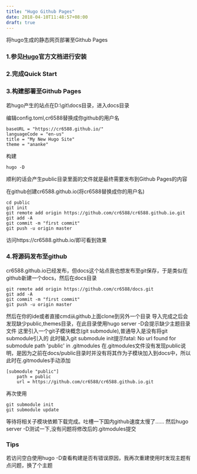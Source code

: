```yaml
---
title: "Hugo Github Pages"
date: 2018-04-10T11:48:57+08:00
draft: true
---
```


将hugo生成的静态网页部署至Github Pages

### 1.参见[Hugo](http://gohugo.io/)官方文档进行安装 
### 2.完成Quick Start
### 3.构建部署至Github Pages

若hugo产生的站点在D:\git\docs目录，进入docs目录

编辑config.toml,cr6588替换成你github的用户名
```
baseURL = "https://cr6588.github.io/"
languageCode = "en-us"
title = "My New Hugo Site"
theme = "ananke"
```
构建
```
hugo -D
```
顺利的话会产生public目录里面的文件就是最终需要发布到Github Pages的内容

在github创建cr6588.github.io(将cr6588替换成你的用户名)
```
cd public
git init
git remote add origin https://github.com/cr6588/cr6588.github.io.git
git add -A
git commit -m "first commit"
git push -u origin master
```
访问https://cr6588.github.io/即可看到效果
### 4.将源码发布至github
cr6588.github.io已经发布，但docs这个站点我也想发布至git保存，于是类似在github新建一个docs，然后在docs目录
```
git remote add origin https://github.com/cr6588/docs.git
git add -A
git commit -m "first commit"
git push -u origin master
```
然后在你的ide或者直接cmd从github上面clone到另外一个目录
导入完成之后会发现缺少public,themes目录，在此目录使用hugo server -D会提示缺少主题目录文件
这里引入一个git子模块概念(git submodule),普通导入是没有将git submodule引入的
此时输入git submodule init提示fatal: No url found for submodule path 'public' in .gitmodules
在.gitmodules文件没有发现public说明，是因为之前在docs/public目录时并没有将其作为子模块加入到docs中，所以此时在.gitmodules手动添加
```
[submodule "public"]
    path = public
    url = https://github.com/cr6588/cr6588.github.io.git
```
再次使用
```
git submodule init
git submodule update
```
等待将相关子模块依赖下载完成。吐槽一下国内github速度太慢了......
然后hugo server -D测试一下,没有问题将修改后的.gitmodules提交

### Tips
若访问空白使用hugo -D查看构建是否有错误原因，我再次重建使用时发现主题有点问题，换了个主题